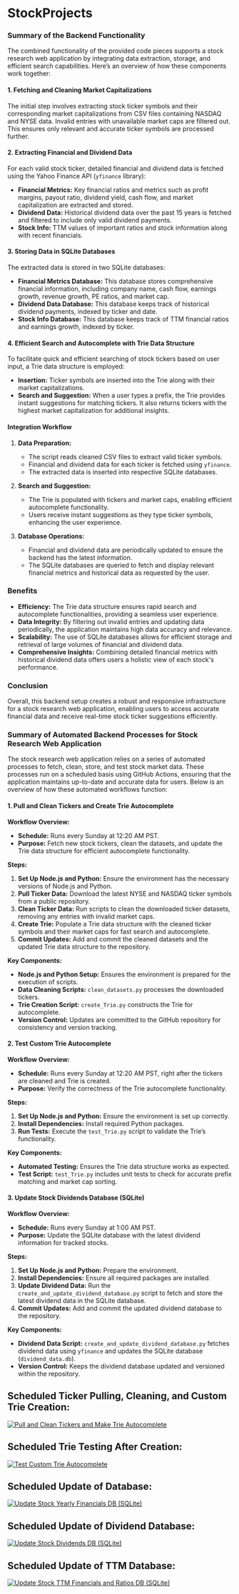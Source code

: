 # StockProjects

### Summary of the Backend Functionality

The combined functionality of the provided code pieces supports a stock research web application by integrating data extraction, storage, and efficient search capabilities. Here’s an overview of how these components work together:

#### 1. **Fetching and Cleaning Market Capitalizations**
The initial step involves extracting stock ticker symbols and their corresponding market capitalizations from CSV files containing NASDAQ and NYSE data. Invalid entries with unavailable market caps are filtered out. This ensures only relevant and accurate ticker symbols are processed further.

#### 2. **Extracting Financial and Dividend Data**
For each valid stock ticker, detailed financial and dividend data is fetched using the Yahoo Finance API (`yfinance` library):
- **Financial Metrics:** Key financial ratios and metrics such as profit margins, payout ratio, dividend yield, cash flow, and market capitalization are extracted and stored.
- **Dividend Data:** Historical dividend data over the past 15 years is fetched and filtered to include only valid dividend payments.
- **Stock Info:** TTM values of important ratios and stock information along with recent financials.

#### 3. **Storing Data in SQLite Databases**
The extracted data is stored in two SQLite databases:
- **Financial Metrics Database:** This database stores comprehensive financial information, including company name, cash flow, earnings growth, revenue growth, PE ratios, and market cap.
- **Dividend Data Database:** This database keeps track of historical dividend payments, indexed by ticker and date.
- **Stock Info Database:** This database keeps track of TTM financial ratios and earnings growth, indexed by ticker.

#### 4. **Efficient Search and Autocomplete with Trie Data Structure**
To facilitate quick and efficient searching of stock tickers based on user input, a Trie data structure is employed:
- **Insertion:** Ticker symbols are inserted into the Trie along with their market capitalizations.
- **Search and Suggestion:** When a user types a prefix, the Trie provides instant suggestions for matching tickers. It also returns tickers with the highest market capitalization for additional insights.

#### Integration Workflow
1. **Data Preparation:** 
    - The script reads cleaned CSV files to extract valid ticker symbols.
    - Financial and dividend data for each ticker is fetched using `yfinance`.
    - The extracted data is inserted into respective SQLite databases.

2. **Search and Suggestion:** 
    - The Trie is populated with tickers and market caps, enabling efficient autocomplete functionality.
    - Users receive instant suggestions as they type ticker symbols, enhancing the user experience.

3. **Database Operations:** 
    - Financial and dividend data are periodically updated to ensure the backend has the latest information.
    - The SQLite databases are queried to fetch and display relevant financial metrics and historical data as requested by the user.

### Benefits
- **Efficiency:** The Trie data structure ensures rapid search and autocomplete functionalities, providing a seamless user experience.
- **Data Integrity:** By filtering out invalid entries and updating data periodically, the application maintains high data accuracy and relevance.
- **Scalability:** The use of SQLite databases allows for efficient storage and retrieval of large volumes of financial and dividend data.
- **Comprehensive Insights:** Combining detailed financial metrics with historical dividend data offers users a holistic view of each stock's performance.

### Conclusion
Overall, this backend setup creates a robust and responsive infrastructure for a stock research web application, enabling users to access accurate financial data and receive real-time stock ticker suggestions efficiently.

### Summary of Automated Backend Processes for Stock Research Web Application

The stock research web application relies on a series of automated processes to fetch, clean, store, and test stock market data. These processes run on a scheduled basis using GitHub Actions, ensuring that the application maintains up-to-date and accurate data for users. Below is an overview of how these automated workflows function:

#### 1. **Pull and Clean Tickers and Create Trie Autocomplete**

**Workflow Overview:**
- **Schedule:** Runs every Sunday at 12:20 AM PST.
- **Purpose:** Fetch new stock tickers, clean the datasets, and update the Trie data structure for efficient autocomplete functionality.

**Steps:**
1. **Set Up Node.js and Python:** Ensure the environment has the necessary versions of Node.js and Python.
2. **Pull Ticker Data:** Download the latest NYSE and NASDAQ ticker symbols from a public repository.
3. **Clean Ticker Data:** Run scripts to clean the downloaded ticker datasets, removing any entries with invalid market caps.
4. **Create Trie:** Populate a Trie data structure with the cleaned ticker symbols and their market caps for fast search and autocomplete.
5. **Commit Updates:** Add and commit the cleaned datasets and the updated Trie data structure to the repository.

**Key Components:**
- **Node.js and Python Setup:** Ensures the environment is prepared for the execution of scripts.
- **Data Cleaning Scripts:** `clean_datasets.py` processes the downloaded tickers.
- **Trie Creation Script:** `create_Trie.py` constructs the Trie for autocomplete.
- **Version Control:** Updates are committed to the GitHub repository for consistency and version tracking.

#### 2. **Test Custom Trie Autocomplete**

**Workflow Overview:**
- **Schedule:** Runs every Sunday at 12:20 AM PST, right after the tickers are cleaned and Trie is created.
- **Purpose:** Verify the correctness of the Trie autocomplete functionality.

**Steps:**
1. **Set Up Node.js and Python:** Ensure the environment is set up correctly.
2. **Install Dependencies:** Install required Python packages.
3. **Run Tests:** Execute the `test_Trie.py` script to validate the Trie’s functionality.

**Key Components:**
- **Automated Testing:** Ensures the Trie data structure works as expected.
- **Test Script:** `test_Trie.py` includes unit tests to check for accurate prefix matching and market cap sorting.

#### 3. **Update Stock Dividends Database (SQLite)**

**Workflow Overview:**
- **Schedule:** Runs every Sunday at 1:00 AM PST.
- **Purpose:** Update the SQLite database with the latest dividend information for tracked stocks.

**Steps:**
1. **Set Up Node.js and Python:** Prepare the environment.
2. **Install Dependencies:** Ensure all required packages are installed.
3. **Update Dividend Data:** Run the `create_and_update_dividend_database.py` script to fetch and store the latest dividend data in the SQLite database.
4. **Commit Updates:** Add and commit the updated dividend database to the repository.

**Key Components:**
- **Dividend Data Script:** `create_and_update_dividend_database.py` fetches dividend data using `yfinance` and updates the SQLite database (`dividend_data.db`).
- **Version Control:** Keeps the dividend database updated and versioned within the repository.

## Scheduled Ticker Pulling, Cleaning, and Custom Trie Creation:

[![Pull and Clean Tickers and Make Trie Autocomplete](https://github.com/JNewman-cell/StockProjects/actions/workflows/tickers.yml/badge.svg)](https://github.com/JNewman-cell/StockProjects/actions/workflows/tickers.yml)

## Scheduled Trie Testing After Creation:

[![Test Custom Trie Autocomplete](https://github.com/JNewman-cell/StockProjects/actions/workflows/test_trie.yml/badge.svg)](https://github.com/JNewman-cell/StockProjects/actions/workflows/test_trie.yml)

## Scheduled Update of Database:

[![Update Stock Yearly Financials DB (SQLite)](https://github.com/JNewman-cell/StockProjects/actions/workflows/update_database.yml/badge.svg)](https://github.com/JNewman-cell/StockProjects/actions/workflows/update_database.yml)

## Scheduled Update of Dividend Database:

[![Update Stock Dividends DB (SQLite)](https://github.com/JNewman-cell/StockProjects/actions/workflows/update_dividend_database.yml/badge.svg)](https://github.com/JNewman-cell/StockProjects/actions/workflows/update_dividend_database.yml)

## Scheduled Update of TTM Database:

[![Update Stock TTM Financials and Ratios DB (SQLite)](https://github.com/JNewman-cell/StockProjects/actions/workflows/update_ttm_database.yml/badge.svg)](https://github.com/JNewman-cell/StockProjects/actions/workflows/update_ttm_database.yml)
